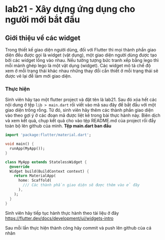 # lab21 - Xây dựng ứng dụng cho người mới bắt đầu

## Giới thiệu về các widget
Trong thiết kế giao diện người dùng, đối với Flutter thì mọi thành phần giao diện đều được gọi là widget (vật dụng), một giao diện người dùng được tạo bởi các widget lồng vào nhau. Nếu tưởng tượng bức tranh xếp bằng lego thì mỗi mảnh ghép lego là một vật dụng (widget).
Các widget mô tả chế độ xem ở mỗi trạng thái khác nhau những thay đổi cần thiết ở mỗi trạng thái sẽ được vẽ lại để làm mới giao diện.
### Thực hiện
Sinh viên hãy tạo một flutter project và đặt tên là lab21. Sau đó xóa hết các nội dung ở tệp ```lib > main.dart``` rồi viết vào mã sau đây để bắt đầu với một giao diện trống rỗng. Từ đó, sinh viên hãy thêm các thành phần giao diện vào theo gợi ý ở các đoạn mã được liệt kê trong bài thực hành này. Biên dịch và xem kết quả, chụp kết quả cho vào tệp README.md của project rồi đẩy toàn bộ lên github của mình.
**Tệp main.dart ban đầu**
```dart
import 'package:flutter/material.dart';

void main() {
  runApp(MyApp());
}

class MyApp extends StatelessWidget {
  @override
  Widget build(BuildContext context) {
    return MaterialApp(
      home: Scaffold(
        /// Các thành phần giao diện sẽ được thêm vào ở đây
      ),
    );
  }
}
```
Sinh viên hãy tiếp tục hành thực hành theo tài liệu ở đây https://flutter.dev/docs/development/ui/widgets-intro

Sau mỗi lần thực hiện thành công hãy commit và push lên github của cá nhân
